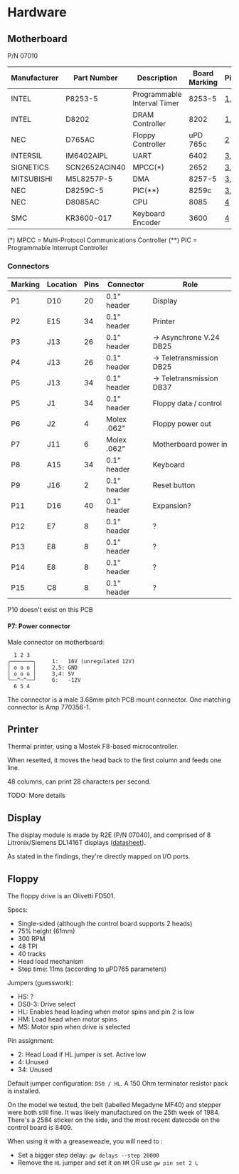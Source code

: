 # Hardware

## Motherboard

P/N 07010

Manufacturer | Part Number   | Description | Board Marking | Pictures | Documentation
------------ | ------------- | ----------- | ------------- | -------- | -------------
INTEL        | P8253-5       | Programmable Interval Timer | 8253-5 | [1](../images/motherboard_1.jpg),[2](../images/motherboard_2.jpg) | [Datasheet](datasheets/P8253-5.pdf)
INTEL        | D8202         | DRAM Controller | 8202 | [1](../images/motherboard_1.jpg),[2](../images/motherboard_2.jpg) | [Datasheet](datasheets/8202.pdf)
NEC          | D765AC        | Floppy Controller | uPD 765c | [2](../images/motherboard_2.jpg) | [Datasheet](datasheets/UPD765.pdf)
INTERSIL     | IM6402AIPL    | UART | 6402 | [3](../images/motherboard_3.jpg),[4](../images/motherboard_4.jpg) | [Datasheet](datasheets/IM6402-IM6403.pdf)
SIGNETICS    | SCN2652ACIN40 | MPCC(*) | 2652 | [3](../images/motherboard_3.jpg),[4](../images/motherboard_4.jpg) | [Datasheet](datasheets/SCN2652.pdf)
MITSUBISHI   | M5L8257P-5    | DMA | 8257-5 | [3](../images/motherboard_3.jpg),[4](../images/motherboard_4.jpg) | [Datasheet](datasheets/M5L8257P-5.pdf)
NEC          | D8259C-5      | PIC(**) | 8259c | [3](../images/motherboard_3.jpg),[4](../images/motherboard_4.jpg) | [Datasheet](datasheets/D8259C.pdf)
NEC          | D8085AC       | CPU | 8085 | [4](../images/motherboard_4.jpg) | [Datasheet](datasheets/NEC_uPD8085AH.pdf)
SMC          | KR3600-017    | Keyboard Encoder | 3600 | [4](../images/motherboard_4.jpg) | [Datasheet](datasheets/KR3600.pdf)

(*)  MPCC = Multi-Protocol Communications Controller
(**) PIC = Programmable Interrupt Controller


### Connectors

Marking | Location | Pins | Connector   | Role
------- | -------- | ---- | ---------   | -------------------------
P1      | D10      | 20   | 0.1" header | Display
P2      | E15      | 34   | 0.1" header | Printer
P3      | J13      | 26   | 0.1" header | -> Asynchrone V.24 DB25
P4      | J13      | 26   | 0.1" header | -> Teletransmission DB25
P5      | J13      | 34   | 0.1" header | -> Teletransmission DB37
P5      | J1       | 34   | 0.1" header | Floppy data / control
P6      | J2       | 4    | Molex .062" | Floppy power out
P7      | J11      | 6    | Molex .062" | Motherboard power in
P8      | A15      | 34   | 0.1" header | Keyboard
P9      | J16      | 2    | 0.1" header | Reset button
P11     | D16      | 40   | 0.1" header | Expansion?
P12     | E7       | 8    | 0.1" header | ?
P13     | E8       | 8    | 0.1" header | ?
P14     | E8       | 8    | 0.1" header | ?
P15     | C8       | 8    | 0.1" header | ?

P10 doesn't exist on this PCB

#### P7: Power connector

Male connector on motherboard:
```
  1 2 3
╭───────╮     1:   16V (unregulated 12V)
│ o o o │     2,5: GND
│ o o o │     3,4: 5V
└──^─^──┘     6:   -12V
  6 5 4
```

The connector is a male 3.68mm pitch PCB mount connector. One matching connector is Amp 770356-1.

## Printer

Thermal printer, using a Mostek F8-based microcontroller.

When resetted, it moves the head back to the first column and feeds one line.

48 columns, can print 28 characters per second.

TODO: More details

## Display

The display module is made by R2E (P/N 07040), and comprised of 8 Litronix/Siemens DL1416T displays ([datasheet](datasheets/DL1416T.pdf)).

As stated in the findings, they're directly mapped on I/O ports.

## Floppy

The floppy drive is an Olivetti FD501.

Specs:
* Single-sided (although the control board supports 2 heads)
* 75% height (61mm)
* 300 RPM
* 48 TPI
* 40 tracks
* Head load mechanism
* Step time: 11ms (according to µPD765 parameters)

Jumpers (guesswork):
* HS: ?
* DS0-3: Drive select
* HL: Enables head loading when motor spins and pin 2 is low
* HM: Load head when motor spins 
* MS: Motor spin when drive is selected

Pin assignment:
* 2: Head Load if HL jumper is set. Active low
* 4: Unused
* 34: Unused

Default jumper configuration: `DS0 / HL`. A 150 Ohm terminator resistor pack is installed.

On the model we tested, the belt (labelled Megadyne MF40) and stepper were both still fine.
It was likely manufactured on the 25th week of 1984. There's a 2584 sticker on the side, and the most recent datecode on the control board is 8409.

When using it with a greaseweazle, you will need to :
* Set a bigger step delay: `gw delays --step 20000`
* Remove the `HL` jumper and set it on `HM` OR use `gw pin set 2 L`
